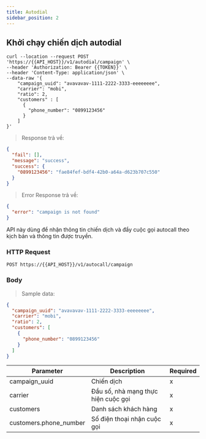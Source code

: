```yaml
---
title: Autodial
sidebar_position: 2
---
```


## Khởi chạy chiến dịch autodial

```shell
curl --location --request POST 'https://{{API_HOST}}/v1/autodial/campaign' \
--header 'Authorization: Bearer {{TOKEN}}' \
--header 'Content-Type: application/json' \
--data-raw '{
    "campaign_uuid": "avavavav-1111-2222-3333-eeeeeeee",
    "carrier": "mobi",
    "ratio": 2,
    "customers" : [
      {
        "phone_number": "0899123456"
      }
    ]
}'
```

> Response trả về:

```json
{
  "fail": [],
  "message": "success",
  "success": {
    "0899123456": "fae84fef-bdf4-42b0-a64a-d623b707c550"
  }
}
```

> Error Response trả về:

```json
{
  "error": "campaign is not found"
}
```

API này dùng để nhận thông tin chiến dịch và đẩy cuộc gọi autocall theo kịch bản và thông tin được truyền.

### HTTP Request

`POST https://{{API_HOST}}/v1/autocall/campaign`

### Body

> Sample data:

```json
{
  "campaign_uuid": "avavavav-1111-2222-3333-eeeeeeee",
  "carrier": "mobi",
  "ratio": 2,
  "customers": [
    {
      "phone_number": "0899123456"
    }
  ]
}
```

| Parameter              | Description                         | Required |
| ---------------------- | ----------------------------------- | -------- |
| campaign_uuid          | Chiến dịch                          | x        |
| carrier                | Đầu số, nhà mạng thực hiện cuộc gọi | x        |
| customers              | Danh sách khách hàng                | x        |
| customers.phone_number | Số điện thoại nhận cuộc gọi         | x        |